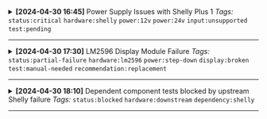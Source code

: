 <details>
<summary><strong>[2024-04-30 16:45]</strong> Power Supply Issues with Shelly Plus 1  
<em>Tags:</em> <code>status:critical</code> <code>hardware:shelly</code> <code>power:12v</code> <code>power:24v</code> <code>input:unsupported</code> <code>test:pending</code></summary>

**Title:** Unreliable 12V DC operation on Shelly Plus 1

**Summary:**  
Despite documentation and user reports suggesting that the Shelly Plus 1 module supports 12V DC input (with a stated tolerance of ±10%), all real-world tests have failed to confirm reliable operation at this voltage.

**Observed Issues:**
- The device **did not power on at 13.8V**, even though this falls within the official tolerance range.
- The device **did not power on at 13.2V**, using a diode drop to stay safely inside the tolerance range.
- The device **did not power on when connected to a regulated 12.0V step-down line**.
- It **did power on instantly when connected to 230V AC**, using the same L/N terminals.
- It **did not respond when connected via the 12+ and SW terminals**, despite stable 12.0V readings at the input and a suspiciously low current draw (~0.5mA).
- **Multiple wiring variants** were tested across all 12V options, including reversed polarity on SW and direct 12V on L – with no success.
- The unit was **opened to inspect internal jumpers** (common in legacy models for switching between 12/24V), but no such jumper was found.

**Conclusion:**  
After numerous resets, factory resets, rewirings, and power cycling attempts, **the Shelly Plus 1 only successfully powers on via 230V AC**. Despite 12V DC still being printed on the device casing, **practical tests and measurements strongly suggest that 12V DC is no longer supported**, or only works on older hardware revisions.

**Next Step:**  
A test using a **DC-DC step-up module to supply 24V DC directly to the L/N terminals** will be performed.  
According to the official technical documentation, **24V–48V DC is a fully supported input range when connected to L/N**, and is now considered the recommended configuration for low-voltage DC operation.  
The role of the 12+ and SW terminals remains undocumented and potentially obsolete.

This event is logged as a major deviation between device labeling and real-world behavior.

</details>

---

<details>
<summary><strong>[2024-04-30 17:30]</strong> LM2596 Display Module Failure  
<em>Tags:</em> <code>status:partial-failure</code> <code>hardware:lm2596</code> <code>power:step-down</code> <code>display:broken</code> <code>test:manual-needed</code> <code>recommendation:replacement</code></summary>

**Title:** Burned-out voltage display on LM2596 step-down module

**Summary:**  
During setup and early testing, one LM2596 step-down module (model with integrated 3-digit voltmeter) experienced partial failure: the voltage display stopped functioning, although the regulator itself continued to output the correct voltage.

**Observed Behavior:**
- The onboard digital display **no longer shows any values** (blank screen).
- **Output voltage remains stable and correct**, as confirmed by multimeter testing.
- No deviation in performance was detected, and the module appears to **regulate voltage correctly**.
- The issue was **limited to the display circuit**, not the voltage regulation path.

**Implications:**
- Without onboard readings, **manual multimeter testing is required** to confirm voltage values.
- This increases testing time and introduces a risk of configuration or wiring errors.
- In ongoing or long-term installations, **lack of visual feedback makes monitoring inconvenient and error-prone**.

**Recommendation:**  
It is advised to **replace the module with another LM2596 model featuring a working display**.  
In general, **choosing a step-down regulator with an integrated voltage screen is strongly preferred**, as it allows for:
- Easier and faster configuration
- Quick visual diagnostics
- Fewer direct probe measurements on output terminals
- Better usability in enclosed or remote setups

</details>

---
<details>
<summary><strong>[2024-04-30 18:10]</strong> Dependent component tests blocked by upstream Shelly failure  
<em>Tags:</em> <code>status:blocked</code> <code>hardware:downstream</code> <code>dependency:shelly</code></summary>

**Title:** Dependent component tests blocked by upstream Shelly failure

**Summary:**  
Due to the unexpected failure of Shelly Plus 1 modules to operate under 12V DC (see related event), **no downstream device tests were performed**. The anomaly in power delivery made it impossible to validate the behavior of any components relying on Shelly output or status.

**Reason for test interruption:**
- Shelly modules failed to power on under all 12V configurations.
- Devices wired *downstream* (ventilation modules, relays, sensors, automation triggers) **never received signal, voltage, or trigger events**.
- Running tests in this state would **produce invalid or misleading results**.
- Waiting for further validation of Shelly behavior or stable power is necessary before retesting the chain.

**Planned action:**  
Tests will be resumed only after confirming Shelly operation with alternative power input (e.g. 24V DC via step-up module). Until then, all cascading logic is suspended.

</details>

---
